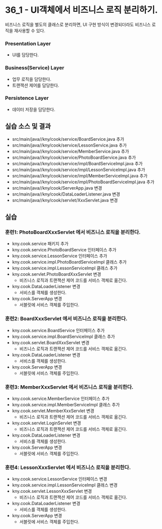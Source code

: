 # 36_1 - UI객체에서 비즈니스 로직 분리하기.

비즈니스 로직을 별도의 클래스로 분리하면,
UI 구현 방식이 변경되더라도 비즈니스 로직을 재사용할 수 있다.

### Presentation Layer

- UI를 담당한다.

### Business(Service) Layer

- 업무 로직을 담당한다.
- 트랜잭션 제어를 담당한다.

### Persistence Layer

- 데이터 저장을 담당한다.

## 실습 소스 및 결과

- src/main/java//kny/cook/service/BoardService.java 추가
- src/main/java//kny/cook/service/LessonService.java 추가
- src/main/java//kny/cook/service/MemberService.java 추가
- src/main/java//kny/cook/service/PhotoBoardService.java 추가
- src/main/java//kny/cook/service/impl/BoardServiceImpl.java 추가
- src/main/java//kny/cook/service/impl/LessonServiceImpl.java 추가
- src/main/java//kny/cook/service/impl/MemberServiceImpl.java 추가
- src/main/java//kny/cook/service/impl/PhotoBoardServiceImpl.java 추가
- src/main/java//kny/cook/ServerApp.java 변경
- src/main/java//kny/cook/DataLoaderListener.java 변경
- src/main/java//kny/cook/servlet/XxxServlet.java 변경

## 실습  

### 훈련1: PhotoBoardXxxServlet 에서 비즈니스 로직을 분리한다.

- kny.cook.service 패키지 추가
- kny.cook.service.PhotoBoardService 인터페이스 추가
- kny.cook.service.LessonService 인터페이스 추가
- kny.cook.service.impl.PhotoBoardServiceImpl 클래스 추가
- kny.cook.service.impl.LessonServiceImpl 클래스 추가
- kny.cook.servlet.PhotoBoardXxxServlet 변경
  - 비즈니스 로직과 트랜잭션 제어 코드를 서비스 객체로 옮긴다.
- kny.cook.DataLoaderListener 변경
  - 서비스를 객체를 생성한다.
- kny.cook.ServerApp 변경
  - 서블릿에 서비스 객체를 주입한다.
  
### 훈련2: BoardXxxServlet 에서 비즈니스 로직을 분리한다.

- kny.cook.service.BoardService 인터페이스 추가
- kny.cook.service.impl.BoardServiceImpl 클래스 추가
- kny.cook.servlet.BoardXxxServlet 변경
  - 비즈니스 로직과 트랜잭션 제어 코드를 서비스 객체로 옮긴다.
- kny.cook.DataLoaderListener 변경
  - 서비스를 객체를 생성한다.
- kny.cook.ServerApp 변경
  - 서블릿에 서비스 객체를 주입한다.
  
### 훈련3: MemberXxxServlet 에서 비즈니스 로직을 분리한다.

- kny.cook.service.MemberService 인터페이스 추가
- kny.cook.service.impl.MemberServiceImpl 클래스 추가
- kny.cook.servlet.MemberXxxServlet 변경
  - 비즈니스 로직과 트랜잭션 제어 코드를 서비스 객체로 옮긴다.
- kny.cook.servlet.LoginServlet 변경
  - 비즈니스 로직과 트랜잭션 제어 코드를 서비스 객체로 옮긴다.
- kny.cook.DataLoaderListener 변경
  - 서비스를 객체를 생성한다.
- kny.cook.ServerApp 변경
  - 서블릿에 서비스 객체를 주입한다.
  
### 훈련4: LessonXxxServlet 에서 비즈니스 로직을 분리한다.

- kny.cook.service.LessonService 인터페이스 변경
- kny.cook.service.impl.LessonServiceImpl 클래스 변경
- kny.cook.servlet.LessonXxxServlet 변경
  - 비즈니스 로직과 트랜잭션 제어 코드를 서비스 객체로 옮긴다.
- kny.cook.DataLoaderListener 변경
  - 서비스를 객체를 생성한다.
- kny.cook.ServerApp 변경
  - 서블릿에 서비스 객체를 주입한다.